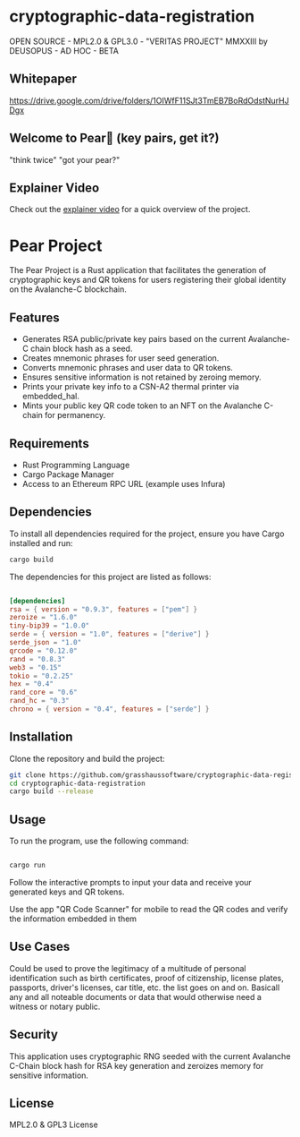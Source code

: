 # cryptographic-data-registration
OPEN SOURCE - MPL2.0 & GPL3.0 - "VERITAS PROJECT" MMXXIII by DEUSOPUS - AD HOC - BETA

## Whitepaper
https://drive.google.com/drive/folders/1OIWfF11SJt3TmEB7BoRdOdstNurHJDgx

## Welcome to Pear🍐 (key pairs, get it?)
"think twice"
"got your pear?"

## Explainer Video
Check out the [explainer video](media/overview.mp4) for a quick overview of the project.


# Pear Project

The Pear Project is a Rust application that facilitates the generation of cryptographic keys and QR tokens for users registering their global identity on the Avalanche-C blockchain.

## Features

- Generates RSA public/private key pairs based on the current Avalanche-C chain block hash as a seed.
- Creates mnemonic phrases for user seed generation.
- Converts mnemonic phrases and user data to QR tokens.
- Ensures sensitive information is not retained by zeroing memory.
- Prints your private key info to a CSN-A2 thermal printer via embedded_hal.
- Mints your public key QR code token to an NFT on the Avalanche C-chain for permanency.

## Requirements

- Rust Programming Language
- Cargo Package Manager
- Access to an Ethereum RPC URL (example uses Infura)

## Dependencies

To install all dependencies required for the project, ensure you have Cargo installed and run:

```bash
cargo build
```

The dependencies for this project are listed as follows:

```toml

[dependencies]
rsa = { version = "0.9.3", features = ["pem"] }
zeroize = "1.6.0"
tiny-bip39 = "1.0.0"
serde = { version = "1.0", features = ["derive"] }
serde_json = "1.0"
qrcode = "0.12.0"
rand = "0.8.3"
web3 = "0.15"
tokio = "0.2.25"
hex = "0.4"
rand_core = "0.6"
rand_hc = "0.3"
chrono = { version = "0.4", features = ["serde"] }
```

## Installation

Clone the repository and build the project:

```bash
git clone https://github.com/grasshaussoftware/cryptographic-data-registration.git
cd cryptographic-data-registration
cargo build --release
```
## Usage

To run the program, use the following command:

```bash

cargo run

```

Follow the interactive prompts to input your data and receive your generated keys and QR tokens.

Use the app "QR Code Scanner" for mobile to read the QR codes and verify the information embedded in them

## Use Cases

Could be used to prove the legitimacy of a multitude of personal identification such as birth certificates, proof of citizenship, license plates, passports, driver's licenses, car title, etc. the list goes on and on. Basicall any and all noteable documents or data that would otherwise need a witness or notary public.

## Security

This application uses cryptographic RNG seeded with the current Avalanche C-Chain block hash for RSA key generation and zeroizes memory for sensitive information.
## License

MPL2.0 & GPL3 License
